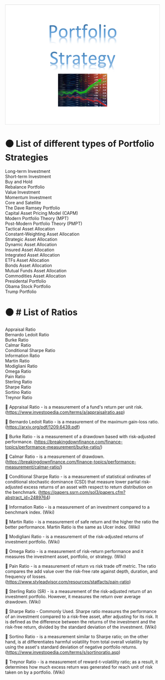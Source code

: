 <img src="Portfolio_Strategy.PNG">  

# :black_circle: List of different types of Portfolio Strategies

Long-term Investment  
Short-term Investment  
Buy and Hold  
Rebalance Portfolio  
Value Investment  
Momentum Investment  
Core and Satellite  
The Dave Ramsey Portfolio  
Capital Asset Pricing Model (CAPM)  
Modern Portfolio Theory (MPT)  
Post-Modern Portfolio Theory (PMPT)  
Tactical Asset Allocation  
Constant-Weighting Asset Allocation  
Strategic Asset Allocation  
Dynamic Asset Allocation  
Insured Asset Allocation  
Integrated Asset Allocation  
ETFs Asset Allocation  
Bonds Asset Allocation  
Mutual Funds Asset Allocation  
Commodities Asset Allocation   
Presidental Portfolio  
Obama Stock Portfolio  
Trump Portfolio  

# :black_circle: # List of Ratios  
Appraisal Ratio  
Bernardo Ledoit Ratio  
Burke Ratio  
Calmar Ratio  
Conditional Sharpe Ratio  
Information Ratio  
Martin Ratio  
Modigliani Ratio  
Omega Ratio  
Pain Ratio  
Sterling Ratio  
Sharpe Ratio  
Sortino Ratio  
Treynor Ratio  

:small_blue_diamond: Appraisal Ratio - is a measurement of a fund's return per unit risk. (https://www.investopedia.com/terms/a/appraisalratio.asp)  

:small_blue_diamond: Bernardo Ledoit Ratio - is a measurement of the maximum gain-loss ratio. (https://arxiv.org/pdf/1209.6439.pdf)   

:small_blue_diamond: Burke Ratio - is a measurement of a drawdown based with risk-adjusted performance. (https://breakingdownfinance.com/finance-topics/performance-measurement/burke-ratio/)  

:small_blue_diamond: Calmar Ratio - is a measurement of drawdown. (https://breakingdownfinance.com/finance-topics/performance-measurement/calmar-ratio/)  

:small_blue_diamond: Conditional Sharpe Ratio - is a measurement of statistical ordinates of conditional stochastic dominance (CSD) that measure lower partial risk-adjusted excess returns of an asset with respect to return distribution on the benchmark. (https://papers.ssrn.com/sol3/papers.cfm?abstract_id=2489764)  

:small_blue_diamond: Information Ratio - is a measurement of an investment compared to a benchmark index. (Wiki)  

:small_blue_diamond: Martin Ratio - is a measurement of safe return and the higher the ratio the better performance. Martin Ratio is the same as Ulcer index. (Wiki)    

:small_blue_diamond: Modigliani Ratio - is a measurement of the risk-adjusted returns of investment portfolio. (Wiki)  

:small_blue_diamond: Omega Ratio - is a measurement of risk-return performance and it measures the investment asset, portfolio, or strategy. (Wiki)  

:small_blue_diamond: Pain Ratio - is a measurement of return vs risk trade off metric. The ratio compares the add value over the risk-free rate against depth, duration, and frequency of losses. (https://www.styleadvisor.com/resources/statfacts/pain-ratio)

:small_blue_diamond: Sterling Ratio (SR) - is a measurement of the risk-adjusted return of an investment portfolio. However, it measures the return over average drawdown. (Wiki)  

:small_blue_diamond: Sharpe Ratio - Commonly Used.  Sharpe ratio measures the performance of an investment compared to a risk-free asset, after adjusting for its risk. It is defined as the difference between the returns of the investment and the risk-free return, divided by the standard deviation of the investment. (Wiki) 

:small_blue_diamond: Sortino Ratio - is a measurement similar to Sharpe ratio; on the other hand, is at differentiates harmful volatility from total overall volatility by using the asset's standard deviation of negative portfolio returns. (https://www.investopedia.com/terms/s/sortinoratio.asp)

:small_blue_diamond: Treynor Ratio - is a measurement of reward-t-volatility ratio; as a result, it determines how much excess return was generated for reach unit of risk taken on by a portfolio. (Wiki)
